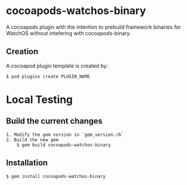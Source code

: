 # cocoapods-watchos-binary

A cocoapods plugin with the intention to prebuild framework binaries for WatchOS without intefering with cocoapods-binary.

## Creation

A cocoapod plugin template is created by:

    $ pod plugins create PLUGIN_NAME

# Local Testing
## Build the current changes
    1. Modify the gem version in `gem_version.rb`
    2. Build the new gem
        $ gem build cocoapods-watchos-binary

## Installation

    $ gem install cocoapods-watchos-binary